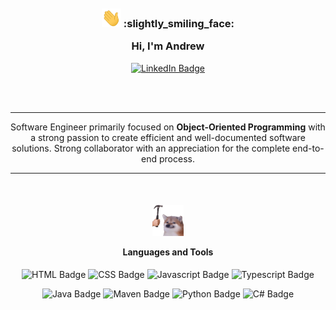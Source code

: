 </br>
</br>
</br>
<h3 align="center">
    <img style="height: 30px;", src="resources/wave.gif">
    :slightly_smiling_face:
    <p>Hi, I'm Andrew</p>
</h3>
<p align="center">
    <a href="https://www.linkedin.com/in/andrew-yan-377a5b2b9/"><img src="https://img.shields.io/badge/LinkedIn-blue?style=for-the-badge&logo=linkedin" alt="LinkedIn Badge"></a>
</p>
</br>
</br>

---

<p align="center">
    Software Engineer primarily focused on <b>Object-Oriented Programming</b> with a strong passion to create efficient and well-documented software solutions. Strong collaborator with an appreciation for the complete end-to-end process.
</p>

---

</br>
<h4 align="center">
    <img style="height: 50px;", src="resources/bonk.gif">
    <p>Languages and Tools</p>
</h4>
<p align="center" style="margin-bottom: 0">
    <img src="https://img.shields.io/badge/html5-%23E34F26.svg?style=for-the-badge&logo=html5&logoColor=white" alt="HTML Badge">
    <img src="https://img.shields.io/badge/css3-1572B6?style=for-the-badge&logo=css3&logoColor=white" alt="CSS Badge">
    <img src="https://img.shields.io/badge/Javascript-F7DF1E?style=for-the-badge&logo=JavaScript&logoColor=black" alt="Javascript Badge">
    <img src="https://img.shields.io/badge/Typescript-3178C6?style=for-the-badge&logo=typeScript&logoColor=white" alt="Typescript Badge">
</p>
<p align="center" style="margin-bottom: 0">
    <img src="https://img.shields.io/badge/Java-F80000?style=for-the-badge&logo=oracle&logoColor=white" alt="Java Badge">
    <img src="https://img.shields.io/badge/Apache_Maven-C71A36?style=for-the-badge&logo=apache-maven&logoColor=white" alt = "Maven Badge">
    <img src="https://img.shields.io/badge/python-3670A0?style=for-the-badge&logo=python&logoColor=ffdd54" alt="Python Badge">
    <img src="https://img.shields.io/badge/C%23-690081?style=for-the-badge&logo=c%23" alt="C# Badge">
</p>
</br>
</br>
</br>

